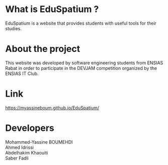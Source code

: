 # What is EduSpatium ?
EduSpatium is a website that provides students with useful tools for their studies.
# About the project
This website was developed by software engineering students from ENSIAS Rabat in order to participate in the DEVJAM competition organized by the ENSIAS IT Club.
# Link
https://myassineboum.github.io/EduSpatium/
# Developers
Mohammed-Yassine BOUMEHDI
<br>
Ahmed Idrissi
<br>
Abdelhakim Khaouiti
<br>
Saber Fadli
